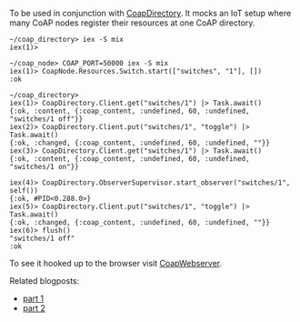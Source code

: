 To be used in conjunction with [CoapDirectory](https://github.com/mskv/coap_directory). It mocks an IoT setup where many CoAP nodes register their resources at one CoAP directory.

```
~/coap_directory> iex -S mix
iex(1)>

~/coap_node> COAP_PORT=50000 iex -S mix
iex(1)> CoapNode.Resources.Switch.start(["switches", "1"], [])
:ok

~/coap_directory>
iex(1)> CoapDirectory.Client.get("switches/1") |> Task.await()
{:ok, :content, {:coap_content, :undefined, 60, :undefined, "switches/1 off"}}
iex(2)> CoapDirectory.Client.put("switches/1", "toggle") |> Task.await()
{:ok, :changed, {:coap_content, :undefined, 60, :undefined, ""}}
iex(3)> CoapDirectory.Client.get("switches/1") |> Task.await()
{:ok, :content, {:coap_content, :undefined, 60, :undefined, "switches/1 on"}}

iex(4)> CoapDirectory.ObserverSupervisor.start_observer("switches/1", self())
{:ok, #PID<0.288.0>}
iex(5)> CoapDirectory.Client.put("switches/1", "toggle") |> Task.await()
{:ok, :changed, {:coap_content, :undefined, 60, :undefined, ""}}
iex(6)> flush()
"switches/1 off"
:ok
```

To see it hooked up to the browser visit [CoapWebserver](https://github.com/mskv/coap_webserver).

Related blogposts:
  - [part 1](http://monterail.com/blog/2016/iot-with-elixir-and-coap-part-1-example-on-how-to-easily-prototype-and-build-an-iot-platform/)
  - [part 2](http://monterail.com/blog/2016/iot-with-elixir-and-coap-part-2-example-on-how-to-easily-prototype-and-build-an-iot-platform/)
